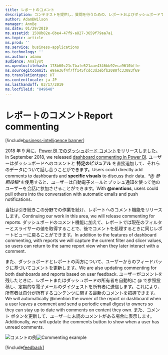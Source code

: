```yaml
---
title: レポートのコメント
description: コンテキストを提供し、質問を行うための、レポートおよびダッシュボードでのコメント。
author: AdamDWilson
manager: AnnBe
ms.date: 01/29/2019
ms.assetid: 1508b82e-6be4-47f9-a827-3659f79aa7a1
ms.topic: article
ms.prod: ''
ms.service: business-applications
ms.technology: ''
ms.author: adamw
audience: Analyst
ms.openlocfilehash: 178b60c21c7bafe521aae4346bb92eca9610bffe
ms.sourcegitcommit: e9ae36f4f7ff145fcdc3d3ebfb2080fc33083f69
ms.translationtype: HT
ms.contentlocale: ja-JP
ms.lasthandoff: 03/17/2019
ms.locfileid: "849648"
---
```

# <a name="report-commenting"></a><span data-ttu-id="f8049-103">レポートのコメント</span><span class="sxs-lookup"><span data-stu-id="f8049-103">Report commenting</span></span>

[!include[business-intelligence banner](../../includes/business-intelligence.md)]

<span data-ttu-id="f8049-104">2018 年 9 月に、[Power BI でのダッシュボード コメント](https://powerbi.microsoft.com/blog/announcing-dashboard-comments-in-power-bi/)をリリースしました。</span><span class="sxs-lookup"><span data-stu-id="f8049-104">In September 2018, we released [dashboard commenting in Power BI](https://powerbi.microsoft.com/blog/announcing-dashboard-comments-in-power-bi/).</span></span> <span data-ttu-id="f8049-105">ユーザーはダッシュボードへのコメントと **特定のビジュアル** を直接追加して、それらのデータについて話し合うことができます。</span><span class="sxs-lookup"><span data-stu-id="f8049-105">Users could directly add comments to dashboards and **specific visuals** to discuss their data.</span></span> <span data-ttu-id="f8049-106"> *\*\@ 参照投稿*\*を使用すると、ユーザーは自動電子メールとプッシュ通知を使って他のユーザーを会話に参加させることができます。</span><span class="sxs-lookup"><span data-stu-id="f8049-106">With **\@mentions**, users could pull others into the conversation with automatic emails and push notifications.</span></span> 

<span data-ttu-id="f8049-107">当社は引き続きこの分野での作業を続け、レポートへのコメント機能をリリースします。</span><span class="sxs-lookup"><span data-stu-id="f8049-107">Continuing our work in this area, we will release commenting for reports.</span></span> <span data-ttu-id="f8049-108">ダッシュボードのコメント機能に加えて、レポートでは現在のフィルターとスライサーの値を取得することで、後でコメントを処理するときに同じレポートビューに戻ることができます。</span><span class="sxs-lookup"><span data-stu-id="f8049-108">In addition to the features of dashboard commenting, with reports we will capture the current filter and slicer values, so users can return to the same report view when they later interact with a comment.</span></span>

<span data-ttu-id="f8049-109">また、ダッシュボードとレポートの両方について、ユーザーからのフィードバックに基づいてコメントを更新します。</span><span class="sxs-lookup"><span data-stu-id="f8049-109">We are also updating commenting for both dashboards and reports based on user feedback.</span></span>  <span data-ttu-id="f8049-110">ユーザーがコメントを残したときに、レポートまたはダッシュボードの所有者を自動的に \@ で参照投稿し、定期的な電子メールのダイジェストを所有者に送信します。これにより、所有者は自分が所有するコンテンツに関する最新のコメントを把握できます。</span><span class="sxs-lookup"><span data-stu-id="f8049-110">We will automatically \@mention the owner of the report or dashboard when a user leaves a comment and send a periodic email digest to owners so they can stay up to date with comments on content they own.</span></span>  <span data-ttu-id="f8049-111">また、コメント ボタンを更新して、ユーザーに未読のコメントがある場合に表示します。</span><span class="sxs-lookup"><span data-stu-id="f8049-111">Additionally, we will update the comments button to show when a user has unread comments.</span></span>

<span data-ttu-id="f8049-112">![コメントの例](media/report-commenting.jpg "コメントの例")</span><span class="sxs-lookup"><span data-stu-id="f8049-112">![Commenting example](media/report-commenting.jpg "Commenting example")</span></span>

[!include[feedback](../includes/service-feedback.md)]